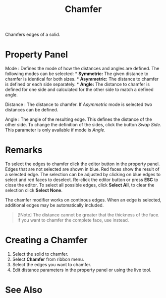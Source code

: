 ﻿---
uid: 28fda54f-4380-45f4-b55e-23093b6dc6de
title: Chamfer
---
Chamfers edges of a solid.

# Property Panel
Mode
:   Defines the mode of how the distances and angles are defined. The following modes can be selected:
    * __Symmetric:__ The given distance to chamfer is identical for both sizes.
    * __Asymmetric:__ The distance to chamfer is defined or each side separately.
    * __Angle:__ The distance to chamfer is defined for one side and calculated for the other side to match a defined angle.

Distance
:   The distance to chamfer. If _Asymmetric_ mode is selected two distances can be defined.

Angle
:   The angle of the resulting edge. This defines the distance of the other side. To change the definition of the sides, click the button _Swap Side_.
    This parameter is only available if mode is _Angle_.

# Remarks
To select the edges to chamfer click the editor button in the property panel. Edges that are not selected are shown in blue. Red faces show the result of a selected edge. The selection can be adjusted by clicking on blue edges to select and red faces to deselect. Re-click the editor button or press __ESC__ to close the editor. To select all possible edges, click __Select All__, to clear the selection click __Select None__.

The chamfer modifier works on continous edges. When an edge is selected, additional edges may be automatically included.

> [!Note] The distance cannot be greater that the thickness of the face. If you want to chamfer the complete face, use [](xref:ef7f7484-88f2-45d7-8062-771c8c0ad04e) instead.

# Creating a Chamfer

1. Select the solid to chamfer.
2. Select __Chamfer__ from ribbon menu.
3. Select the edges you want to chamfer.
4. Edit distance parameters in the property panel or using the live tool.

# See Also
[](xref:9b151212-b7f3-43ab-ad5a-bb03c8c8b083)
